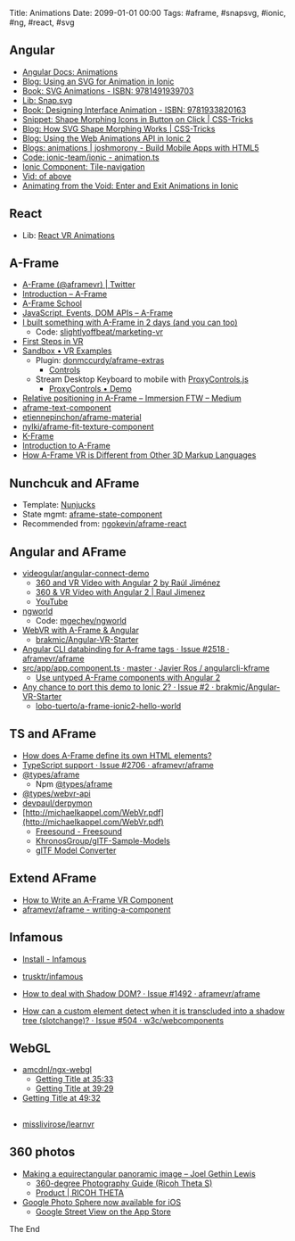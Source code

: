 Title: Animations
Date: 2099-01-01 00:00
Tags: #aframe, #snapsvg, #ionic, #ng, #react, #svg

## Angular

* [Angular Docs: Animations](https://angular.io/guide/animations)
* [Blog: Using an SVG for Animation in Ionic](https://www.joshmorony.com/using-an-svg-for-animation-in-ionic/)
* [Book: SVG Animations - ISBN: 9781491939703](http://shop.oreilly.com/product/0636920045335.do) 
* [Lib: Snap.svg](http://snapsvg.io/start/)
* [Book: Designing Interface Animation - ISBN: 9781933820163](http://rosenfeldmedia.com/books/designing-interface-animation/)
* [Snippet: Shape Morphing Icons in Button on Click | CSS-Tricks](https://css-tricks.com/snippets/svg/shape-morphing-icons-button-click/)
* [Blog: How SVG Shape Morphing Works | CSS-Tricks](https://css-tricks.com/svg-shape-morphing-works/)
* [Blog: Using the Web Animations API in Ionic 2](https://www.joshmorony.com/using-the-web-animations-api-in-ionic-2/)
* [Blogs: animations | joshmorony - Build Mobile Apps with HTML5](https://www.joshmorony.com/tag/animations/)
* [Code: ionic-team/ionic - animation.ts](https://github.com/ionic-team/ionic/blob/master/src/animations/animation.ts)
* [Ionic Component: Tile-navigation](https://market.ionicframework.com/themes/tile-navigation)
* [Vid: of above](https://www.youtube.com/watch?v=MONPo0wJcn0)
* [Animating from the Void: Enter and Exit Animations in Ionic](https://www.joshmorony.com/animating-from-the-void-enter-and-exit-animations-in-ionic/)

## React

* Lib: [React VR Animations](https://facebook.github.io/react-vr/docs/animations.html)

## A-Frame

* [A-Frame (@aframevr) | Twitter](https://twitter.com/aframevr?lang=en)
* [Introduction – A-Frame](https://aframe.io/docs/0.8.0/introduction/)
* [A-Frame School](https://aframe.io/aframe-school/#/)
* [JavaScript, Events, DOM APIs – A-Frame](https://aframe.io/docs/0.7.0/introduction/javascript-events-dom-apis.html)
* [I built something with A-Frame in 2 days (and you can too)](https://hacks.mozilla.org/2017/09/i-built-something-with-a-frame-in-2-days-and-you-can-too/)
  * Code: [slightlyoffbeat/marketing-vr](https://github.com/slightlyoffbeat/marketing-vr)
* [First Steps in VR](https://24ways.org/2016/first-steps-in-vr/)
* [Sandbox • VR Examples](https://webvr.donmccurdy.com/)
  * Plugin: [donmccurdy/aframe-extras](https://github.com/donmccurdy/aframe-extras)
    * [Controls](https://github.com/donmccurdy/aframe-extras/tree/master/src/controls)
  * Stream Desktop Keyboard to mobile with [ProxyControls.js](https://proxy-controls.donmccurdy.com/#/)
    * [ProxyControls • Demo](https://proxy-controls.donmccurdy.com/demo)
* [Relative positioning in A-Frame – Immersion FTW – Medium](https://medium.com/immersion-for-the-win/relative-positioning-in-a-frame-d839fc0e3249)
* [aframe-text-component](https://www.npmjs.com/package/aframe-text-component)
* [etiennepinchon/aframe-material](https://github.com/etiennepinchon/aframe-material)
* [nylki/aframe-fit-texture-component](https://github.com/nylki/aframe-fit-texture-component)
* [K-Frame](https://ngokevin.github.io/kframe/)
* [Introduction to A-Frame](https://www.slideshare.net/ellisonmu/introduction-to-aframe-57170744)
* [How A-Frame VR is Different from Other 3D Markup Languages](http://ngokevin.com/blog/aframe-vs-3dml/)

## Nunchcuk and AFrame

* Template: [Nunjucks](https://mozilla.github.io/nunjucks/)
* State mgmt: [aframe-state-component](https://www.npmjs.com/package/aframe-state-component)
* Recommended from: [ngokevin/aframe-react](https://github.com/ngokevin/aframe-react)

## Angular and AFrame

* [videogular/angular-connect-demo](https://github.com/videogular/angular-connect-demo/blob/master/app/app.component.html)
  * [360 and VR Vídeo with Angular 2 by Raúl Jiménez](http://slides.com/elecash/360-and-vr-video-with-angular2#/)
  * [360 & VR Vídeo with Angular 2 | Raul Jimenez](https://www.youtube.com/watch?v=E3P4KMoE3VU)
  * [YouTube](https://www.youtube.com/watch?v=FyNvWM4WPX0)
* [ngworld](https://www.npmjs.com/package/ngworld?activeTab=dependencies)
  * Code: [mgechev/ngworld](https://github.com/mgechev/ngworld/tree/ng-xmas)
* [WebVR with A-Frame & Angular](http://blog.brakmic.com/webvr-with-a-frame-angular/)
  * [brakmic/Angular-VR-Starter](https://github.com/brakmic/Angular-VR-Starter)
* [Angular CLI databinding for A-frame tags · Issue #2518 · aframevr/aframe](https://github.com/aframevr/aframe/issues/2518#issuecomment-289450266)
* [src/app/app.component.ts · master · Javier Ros  / angularcli-kframe](https://gitlab.com/jros/angularcli-kframe/blob/master/src/app/app.component.ts)
  * [Use untyped A-Frame components with Angular 2](https://stackoverflow.com/a/42551061/750989)
* [Any chance to port this demo to Ionic 2? · Issue #2 · brakmic/Angular-VR-Starter](https://github.com/brakmic/Angular-VR-Starter/issues/2)
  * [lobo-tuerto/a-frame-ionic2-hello-world](https://github.com/lobo-tuerto/a-frame-ionic2-hello-world)

## TS and AFrame

* [How does A-Frame define its own HTML elements?](https://stackoverflow.com/questions/49440047/how-does-a-frame-define-its-own-html-elements)
* [TypeScript support · Issue #2706 · aframevr/aframe](https://github.com/aframevr/aframe/issues/2706)
* [@types/aframe](https://github.com/devpaul/aframe-typings)
  * Npm [@types/aframe](https://www.npmjs.com/package/@types/aframe?activeTab=versions)
* [@types/webvr-api](https://github.com/DefinitelyTyped/DefinitelyTyped/tree/master/types/webvr-api)
* [devpaul/derpymon](https://github.com/devpaul/derpymon)
* [http://michaelkappel.com/WebVr.pdf](http://michaelkappel.com/WebVr.pdf)
  * [Freesound - Freesound](https://freesound.org/)
  * [KhronosGroup/glTF-Sample-Models](https://github.com/KhronosGroup/glTF-Sample-Models)
  * [glTF Model Converter](http://cesiumjs.org/convertmodel.html)

## Extend AFrame

* [How to Write an A-Frame VR Component](http://ngokevin.com/blog/aframe-component/)
* [aframevr/aframe - writing-a-component](https://github.com/aframevr/aframe/blob/master/docs/introduction/writing-a-component.md)

## Infamous

* [Install - Infamous](https://infamous.io/docs/install.html)
* [trusktr/infamous](https://github.com/trusktr/infamous/releases?after=v18.0.2)

* [How to deal with Shadow DOM? · Issue #1492 · aframevr/aframe](https://github.com/aframevr/aframe/issues/1492)
* [How can a custom element detect when it is transcluded into a shadow tree (slotchange)? · Issue #504 · w3c/webcomponents](https://github.com/w3c/webcomponents/issues/504)

## WebGL

* [amcdnl/ngx-webgl](https://github.com/amcdnl/ngx-webgl)
  * [Getting Title at 35:33](https://youtu.be/L_eQKnl8sao?t=8m1s)
  * [Getting Title at 39:29](https://youtu.be/L_eQKnl8sao?t=15m1s)
* [Getting Title at 49:32](https://youtu.be/1eTg6fyc4zA?t=14m43s)

## 

* [misslivirose/learnvr](https://github.com/misslivirose/learnvr)

## 360 photos

* [Making a equirectangular panoramic image &#8211; Joel Gethin Lewis](http://joelgethinlewis.com/2016/10/18/making-a-panorama/)
  * [360-degree Photography Guide (Ricoh Theta S)](http://ngokevin.com/blog/360-photography/)
  * [Product | RICOH THETA](https://theta360.com/uk/about/theta/s.html)
* [Google Photo Sphere now available for iOS](https://www.dpreview.com/news/9722425702/google-photosphere-now-available-for-ios)
  * [Google Street View on the App Store](https://itunes.apple.com/app/id904418768?mt=8)

The End
